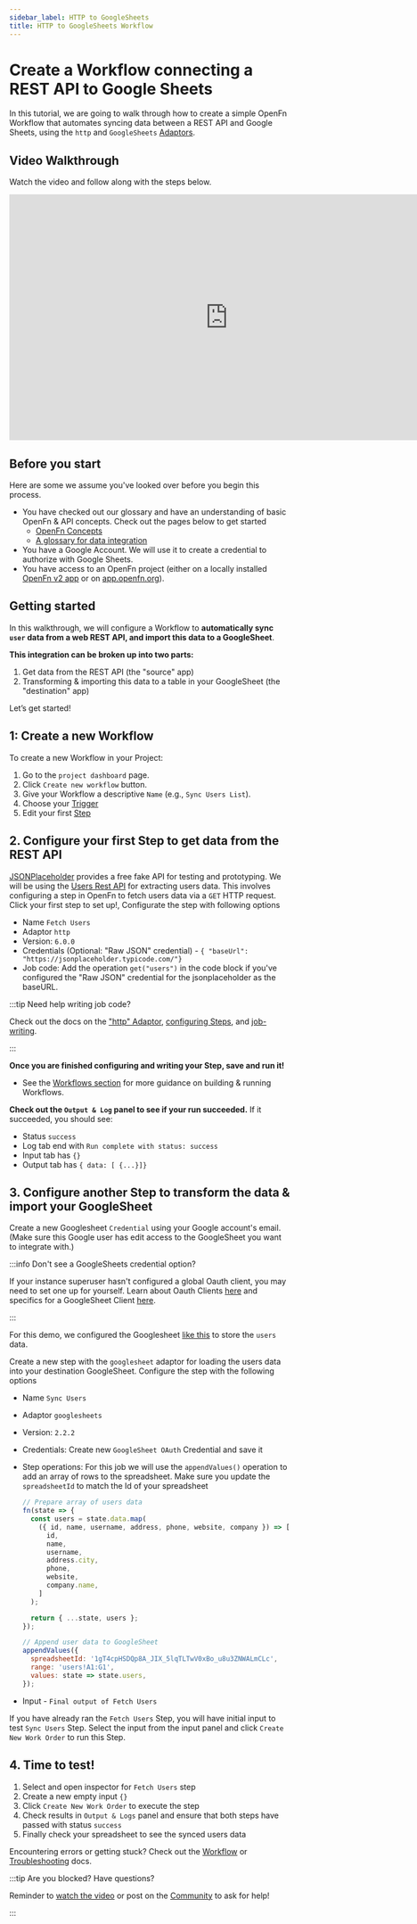 ```yaml
---
sidebar_label: HTTP to GoogleSheets
title: HTTP to GoogleSheets Workflow
---
```


# Create a Workflow connecting a REST API to Google Sheets

In this tutorial, we are going to walk through how to create a simple OpenFn
Workflow that automates syncing data between a REST API and Google Sheets, using
the `http` and `GoogleSheets` [Adaptors](/adaptors).

## Video Walkthrough

Watch the video and follow along with the steps below.

<iframe width="784" height="441" src="https://www.youtube.com/embed/PMj8445gLA4?si=WbJ4tmr_jnKyBfg8" title="YouTube video player" frameborder="0" allow="accelerometer; autoplay; clipboard-write; encrypted-media; gyroscope; picture-in-picture; web-share" allowfullscreen></iframe>

## Before you start

Here are some we assume you've looked over before you begin this process.

- You have checked out our glossary and have an understanding of basic OpenFn &
  API concepts. Check out the pages below to get started
  - [OpenFn Concepts](../get-started/terminology.md)
  - [A glossary for data integration](../get-started/glossary.md)
- You have a Google Account. We will use it to create a credential to authorize
  with Google Sheets.
- You have access to an OpenFn project (either on a locally installed
  [OpenFn v2 app](https://github.com/OpenFn/lightning) or on
  [app.openfn.org](https://app.openfn.org)).

## Getting started

In this walkthrough, we will configure a Workflow to **automatically sync `user`
data from a web REST API, and import this data to a GoogleSheet**.

**This integration can be broken up into two parts:**

1. Get data from the REST API (the "source" app)
2. Transforming & importing this data to a table in your GoogleSheet (the
   "destination" app)

Let’s get started!

## 1: Create a new Workflow

To create a new Workflow in your Project:

1. Go to the `project dashboard` page.
2. Click `Create new workflow` button.
3. Give your Workflow a descriptive `Name` (e.g., `Sync Users List`).
4. Choose your [Trigger](../build/triggers.md)
5. Edit your first [Step](../build/steps/steps.md)

## 2. Configure your first Step to get data from the REST API

[JSONPlaceholder](https://jsonplaceholder.typicode.com/users) provides a free
fake API for testing and prototyping. We will be using the
[Users Rest API](https://jsonplaceholder.typicode.com/users) for extracting
users data. This involves configuring a step in OpenFn to fetch users data via a
`GET` HTTP request. Click your first step to set up!, Configurate the step with
following options

- Name `Fetch Users`
- Adaptor `http`
- Version: `6.0.0`
- Credentials (Optional: "Raw JSON" credential) -
  `{ "baseUrl": "https://jsonplaceholder.typicode.com/"}`
- Job code: Add the operation `get("users")` in the code block if you've
  configured the "Raw JSON" credential for the jsonplaceholder as the baseURL.

:::tip Need help writing job code?

Check out the docs on the ["http" Adaptor](/adaptors/packages/http-readme),
[configuring Steps](../build/steps/steps.md), and
[job-writing](../jobs/job-writing-guide.md).

:::

**Once you are finished configuring and writing your Step, save and run it!**

- See the [Workflows section](../build/workflows.md) for more guidance on
  building & running Workflows.

**Check out the `Output & Log` panel to see if your run succeeded.** If it
succeeded, you should see:

- Status `success`
- Log tab end with `Run complete with status: success`
- Input tab has `{}`
- Output tab has `{ data: [ {...}]}`

## 3. Configure another Step to transform the data & import your GoogleSheet

Create a new Googlesheet `Credential` using your Google account's email. (Make
sure this Google user has edit access to the GoogleSheet you want to integrate
with.)

:::info Don't see a GoogleSheets credential option?

If your instance superuser hasn't configured a global Oauth client, you may need
to set one up for yourself. Learn about Oauth Clients
[here](/documentation/oauth#oauth-clients) and specifics for a GoogleSheet
Client [here](/adaptors/googlesheets#permissions-scopes).

:::

For this demo, we configured the Googlesheet
[like this](https://docs.google.com/spreadsheets/d/1gT4cpHSDQp8A_JIX_5lqTLTwV0xBo_u8u3ZNWALmCLc/edit?usp=sharing)
to store the `users` data.

Create a new step with the `googlesheet` adaptor for loading the users data into
your destination GoogleSheet. Configure the step with the following options

- Name `Sync Users`
- Adaptor `googlesheets`
- Version: `2.2.2`
- Credentials: Create new `GoogleSheet OAuth` Credential and save it
- Step operations: For this job we will use the `appendValues()` operation to
  add an array of rows to the spreadsheet. Make sure you update the
  `spreadsheetId` to match the Id of your spreadsheet

  ```js
  // Prepare array of users data
  fn(state => {
    const users = state.data.map(
      ({ id, name, username, address, phone, website, company }) => [
        id,
        name,
        username,
        address.city,
        phone,
        website,
        company.name,
      ]
    );

    return { ...state, users };
  });

  // Append user data to GoogleSheet
  appendValues({
    spreadsheetId: '1gT4cpHSDQp8A_JIX_5lqTLTwV0xBo_u8u3ZNWALmCLc',
    range: 'users!A1:G1',
    values: state => state.users,
  });
  ```

- Input - `Final output of Fetch Users`

If you have already ran the `Fetch Users` Step, you will have initial input to
test `Sync Users` Step. Select the input from the input panel and click
`Create New Work Order` to run this Step.

## 4. Time to test!

1. Select and open inspector for `Fetch Users` step
2. Create a new empty input `{}`
3. Click `Create New Work Order` to execute the step
4. Check results in `Output & Logs` panel and ensure that both steps have passed
   with status `success`
5. Finally check your spreadsheet to see the synced users data

Encountering errors or getting stuck? Check out the
[Workflow](../build/workflows.md) or
[Troubleshooting](../monitor-history/troubleshooting.md) docs.

:::tip Are you blocked? Have questions?

Reminder to [watch the video](#video-walkthrough) or post on the
[Community](https://community.openfn.org) to ask for help!

:::
